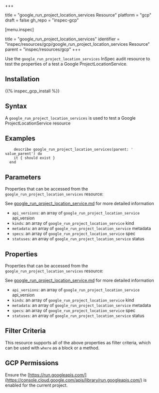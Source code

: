 +++

title = "google_run_project_location_services Resource"
platform = "gcp"
draft = false
gh_repo = "inspec-gcp"


[menu.inspec]

title = "google_run_project_location_services"
identifier = "inspec/resources/gcp/google_run_project_location_services Resource"
parent = "inspec/resources/gcp"
+++

Use the `google_run_project_location_services` InSpec audit resource to test the properties of a test a Google ProjectLocationService.

## Installation
{{% inspec_gcp_install %}}

## Syntax
A `google_run_project_location_services` is used to test a Google ProjectLocationService resource

## Examples
```
    describe google_run_project_location_services(parent: ' value_parent') do
    it { should exist }
  end
```

## Parameters
Properties that can be accessed from the `google_run_project_location_services` resource:

See [google_run_project_location_service.md](google_run_project_location_service.md) for more detailed information
* `api_versions`: an array of `google_run_project_location_service` api_version
* `kinds`: an array of `google_run_project_location_service` kind
* `metadata`: an array of `google_run_project_location_service` metadata
* `specs`: an array of `google_run_project_location_service` spec
* `statuses`: an array of `google_run_project_location_service` status
## Properties
Properties that can be accessed from the `google_run_project_location_services` resource:

See [google_run_project_location_service.md](google_run_project_location_service.md) for more detailed information
* `api_versions`: an array of `google_run_project_location_service` api_version
* `kinds`: an array of `google_run_project_location_service` kind
* `metadata`: an array of `google_run_project_location_service` metadata
* `specs`: an array of `google_run_project_location_service` spec
* `statuses`: an array of `google_run_project_location_service` status

## Filter Criteria
This resource supports all of the above properties as filter criteria, which can be used
with `where` as a block or a method.

## GCP Permissions

Ensure the [https://run.googleapis.com/](https://console.cloud.google.com/apis/library/run.googleapis.com/) is enabled for the current project.

